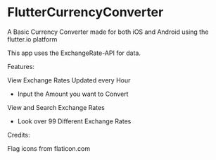 # FlutterCurrencyConverter

A Basic Currency Converter made for both iOS and Android using the flutter.io platform

This app uses the ExchangeRate-API for data.

Features:

View Exchange Rates Updated every Hour

- Input the Amount you want to Convert

View and Search Exchange Rates

- Look over 99 Different Exchange Rates

Credits:

Flag icons from flaticon.com
